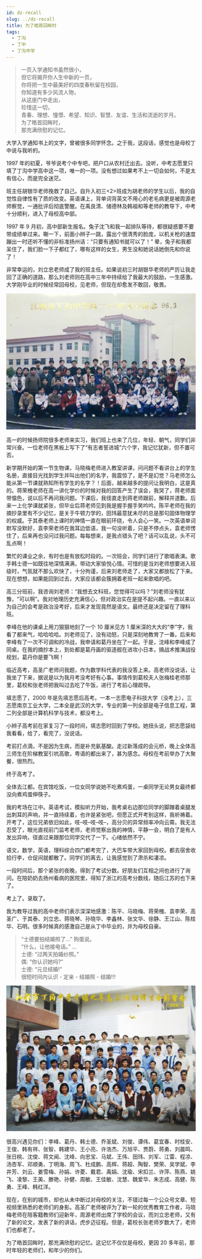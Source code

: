 ```yaml
---
id: dz-recall
slug: ../dz-recall
title: 为了皓首回眸时
tags:
  - 丁沟
  - 丁中
  - 丁沟中学
---
```


> 一页入学通知书虽然很小，<br/>
> 但它将揭开你人生中新的一页，<br/>
> 你将把一生中最美好的四度春秋留在校园，<br/>
> 你知道有多少风流人物，<br/>
> 从这座门中走出，<br/>
> 珍惜这一切，<br/>
> 青春、理想、憧憬、希望、知识、智慧、友谊、生活和流逝的岁月。<br/>
> 为了皓首回眸时，<br/>
> 那充满欣慰的记忆。<br/>

大学入学通知书上的文字，曾被很多同学怀念。之于我，这段话，感觉也是母校丁中说与我听的。

1997 年的初夏，爷爷说考个中专吧，把户口从农村迁出去。没听，中考志愿里只填了丁沟中学高中这一项，唯一的一项。没有想过如果考不上一切会如何，不是太有信心，而是完全迷茫。

班主任胡银华老师挽救了自己。自升入初三<2>班成为胡老师的学生以后，我的自觉性自律性有了质的改变。英语课上，背单词背英文不用心的老毛病更是被周源老师察觉，一通批评后彻底警醒。在禹良清、储德林及韩祖和等老师的教导下，中考十分顺利，进入了母校高中部。

1997 年 9 月初，高中部新生报名。兔子沈飞和我一起排队等待，都很疑惑要不要带成绩单过来。唰一下，前面小辫子一跳，露出个很清秀的脸庞，以机关枪的速度蹦出一时还听不懂的非标准扬州话：“只要有通知书就可以了！” 晕，兔子和我都呆住了，我们脸一下子都红了，哪有这样的女生，男生没和她说话她倒先和你说了！

非常幸运的，刘立忠老师成了我的班主任。如果说初三时胡银华老师的严厉让我走回了正确的道路，那么刘老师则在高中三年中持续给了我最大的鼓励，一生感激。大学刚毕业的时候经常回母校，见老师，但现在却愈发不敢回，敬畏。

![丁沟中学 1997 级高一 <6> 班和实习老师合影](./1997.jpg)

高一的时候扬师院很多老师来实习，我们班上也来了几位，年轻、朝气，同学们非常兴奋。一位老师在黑板上写下了“有志者誓进城”六个字，我记忆犹新，但不置可否。

新学期开始的第一节生物课，马晓梅老师进入教室讲课，问问题不看讲台上的学生名册，直接目光找到学生并叫出他们的名字，我震惊了，是不是幻觉？马老师怎么能从第一节课就熟知所有学生的名字？！后面，越来越多的提问让我明白，这是真的。蒋荣槐老师在高一讲化学价的时候对我的回答产生了误会，我哭了，蒋老师面带愠色，说以后不再问我问题。下课后，我径直走到蒋老师跟前，解释并道歉。后来一上化学课就紧张，但毕业后蒋老师见到我是握手握手笑吟吟。陈平老师在我的摘抄录里有不少记忆，是关于牛顿力学的，田玮最意犹未尽的总是那句固体物理学的权威。于其泰老师上课时的神情一直在眼前环绕，令人会心一笑。一次英语单词默写没默好，袁李荣老师在我耳边低语，我一句没听着，只是不停点头，袁老师愣住了，后来再也没问过我问题。每每想来，是我点错头了吧？话可以乱说，头不可乱点啊！

繁忙的课业之余，有时也是有放松时段的。一次班会，同学们进行了歌唱表演。歌手韩士德一如既往地深情满满，带动大家愉悦心情。可惜的是当刘老师想要进入班级时，气氛就不那么欢快了，十分拘谨，后来刘老师走了，大家又都放松了下来。现在想想，如果能回到过去，大家应该都会簇拥着老班一起来歌唱的吧。

高三分班前，我咨询刘老师：“我想去文科班，您觉得可以吗？”刘老师没有犹豫，“可以啊”。我对地理历史充满信心，但对政治实在是提不起兴趣。一直以来以为自己的会考是政治没考好，后来才发现竟然是语文。最终还是决定留在了理科班。

李峰在他的课桌上用刀狠狠地刻了一个 10 厘米见方 1 厘米深的大大的“李”字，我看了都来气，哈哈哈哈。刘老师见了，没有动怒，只是深刻地教育了一番。后来和李峰有了一次不可调和的冷战，我申请和葛丹坐在了一起。于是，沈峰和李峰成了同桌。在我的摘抄本上，到处都是葛丹画的驱逐舰在进攻小日本，搞战术推演战役规划，葛丹你是要飞啊！

临近高考，高圣广老师问我题，作为数学科代表的我没答上来。高老师没说话，让我坐了下来，据说是以为我月考没考好有心事。事情传到葛校夫人张梅桂老师那里，葛校和张老师把我叫过去吃了午饭，进行了考前心理疏导。

填志愿了，2000 年是先填志愿后高考。一本一志愿电子科技大学（没考上），三志愿南京工业大学，二本全是武汉的大学，专业的第一列全部是电子信息工程，第二列全部是计算机科学与技术，都没考上。

小辫子高考前在家复习了一段时间，填志愿时回到了学校。她扭头说，把志愿袋给我看看，给了，看完了，没说话。

考前打点滴，不是因为生病，而是补充氨基酸。走过新落成的会元桥，晚上全体高三师生在阶梯教室引吭高歌，粤语的都出来了，甚为感念。母校在考前举办了大聚餐，很热烈。

终于高考了。

全体去江都。在宾馆吃饭，一位女同学说她不吃煮鸡蛋，一桌同学无论男女最终都没向煮鸡蛋伸筷子。

我的考场在江中。英语考试，模拟听力开始，我考桌右边那位同学的脚蹭着桌腿发出刺耳的声响，并一直持续着，也许是紧张吧，但愿正式开考别这样，我祈祷着。开考了，这位兄弟依旧如此，吱–吱–吱–吱–，高分贝的异常频率冲向云霄。我无法忍受了，眼光直视前门监考老师，老师觉察出我的神情，平静一会，明白了是有人发出异响，径直过来跟那位同学交代了一下。心绪依然不宁。

语文，数学，英语，理科综合四门都考完了，大巴车带大家回到母校。都去宿舍收拾行李，仓促间就都散了。同学们的离去，让我感觉到了肃杀和凄凉。

一段时间后，那个紧张的夜晚，得到了考试分数。好朋友们互相之间也进行了询问。在陪奶奶去扬州看病的医院里，得知了浙江的高考分数线，随后江苏的也下来了。

考上了。录取了。

我为教导过我的高中老师们表示深深地感激：陈平、马晓梅、蒋荣槐、袁李荣、高圣广、于其泰、刘立忠、蒋晓琴、孙晓华、李鑫林、张文华、徐静、王江山、陈桂华、石明。很多时候真的感激自己是从丁中毕业的，并为母校自豪。

> “士德要拍结婚照了…” 狗蛋说。<br/>
> “什么，让他接电话。” …<br/>
> 士德: “过两天拍婚纱照。”<br/>
> 偶: “你认识她吗?”<br/>
> 士德: “元旦结婚!”<br/>
> 很短时间内认识 - 定亲 - 结婚照 - 结婚!!!

![丁沟中学 2000 届高三 <4> 班毕业照](./2000.jpg)

很高兴遇见你们：李峰、葛丹、韩士德、乔圣斌、刘俊、谭伟、葛宜春、时桂安、王俊、韩有祥、张智、韩建华、王小亮、许浩杰、万旭平、贾蔚、蒋勇、刘晨鸣、张日桃、沈俊、蒋文闻、沈峰、向忠宝、马斌、王伟、田玮、刘军、江雷、程凉、汤杏军、邓顺勇、丁明海、周飞、杜成鹏、高辉、蒋超、陶智、樊荣、吴学斌、李井芳、刘云、姜雪梅、孙娟、许菱、戴君、禹娟、沈瑜、宋扣兰、许萍、陈燕、姚飞、凌黎、王美、滕艳、孙健、周敏、王佳敏、沈慧、魏爱华、朱志成、高健、陈勇、王峰、韩红洋。

现在，在别的城市，却也从未中断过对母校的关注，不错过每一个公众号文章、短视频里熟悉的老师们的身影。高圣广老师被评为了新一轮的优秀教育工作者，马晓梅老师在陪客籍教师们迎新年，周源老师出席了学校的会议，而刘立忠老师，又有了新的论文，发表了新的讲话，虎步迈征程。但是，葛校长张老师岁数大了，老师们也都老了。

为了皓首回眸时，那充满欣慰的记忆。这记忆不仅仅是母校，更因 20 多年前，那时年轻的老师们，和年少的你们。